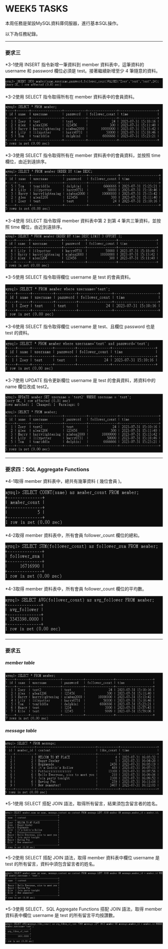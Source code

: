 # WEEK5 TASKS
本周任務是架設MySQL資料庫伺服器，進行基本SQL操作。

以下為任務紀錄。

---
### 要求三
*3-1使⽤ INSERT 指令新增⼀筆資料到 member 資料表中，這筆資料的 username 和 password 欄位必須是 test。接著繼續新增⾄少 4 筆隨意的資料。

![3-1](./img/t3-1.png)

*3-2使⽤ SELECT 指令取得所有在 member 資料表中的會員資料。

![3-2](./img/t3-2.png)

*3-3使⽤ SELECT 指令取得所有在 member 資料表中的會員資料，並按照 time 欄位，由近到遠排序。

![3-3](./img/t3-3.png)

*3-4使⽤ SELECT 指令取得 member 資料表中第 2 到第 4 筆共三筆資料，並按照 time 欄位，由近到遠排序。

![3-4](./img/t3-4.png)

*3-5使⽤ SELECT 指令取得欄位 username 是 test 的會員資料。

![3-5](./img/t3-5.png)

*3-6使⽤ SELECT 指令取得欄位 username 是 test、且欄位 password 也是 test 的資料。

![3-6](./img/t3-6.png)

*3-7使⽤ UPDATE 指令更新欄位 username 是 test 的會員資料，將資料中的 name 欄位改成 test2。

![3-7](./img/t3-7.png)

---
### 要求四：SQL Aggregate Functions

*4-1取得 member 資料表中，總共有幾筆資料 ( 幾位會員 )。

![4-1](./img/t4-1.png)

*4-2取得 member 資料表中，所有會員 follower_count 欄位的總和。

![4-2](./img/t4-2.png)

*4-3取得 member 資料表中，所有會員 follower_count 欄位的平均數。

![4-3](./img/t4-3.png)

---
### 要求五
##### member table

![member table](./img/t5-member.png)

##### message table

![message table](./img/t5-message.png)

*5-1使⽤ SELECT 搭配 JOIN 語法，取得所有留⾔，結果須包含留⾔者的姓名。

![5-1](./img/t5-1.png)

*5-2使⽤ SELECT 搭配 JOIN 語法，取得 member 資料表中欄位 username 是 test 的所有留⾔，資料中須包含留⾔者的姓名。

![5-2](./img/t5-2.png)

*5-3使⽤ SELECT、SQL Aggregate Functions 搭配 JOIN 語法，取得 member 資料表中欄位 username 是 test 的所有留⾔平均按讚數。

![5-3](./img/t5-3.png)
